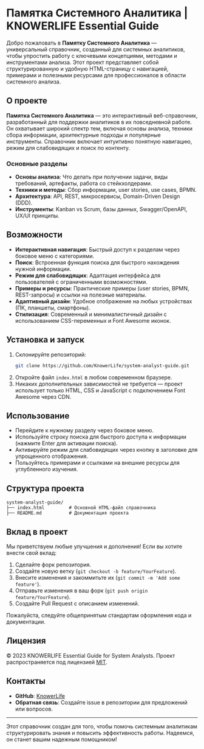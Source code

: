 # Памятка Системного Аналитика | KNOWERLIFE Essential Guide

Добро пожаловать в **Памятку Системного Аналитика** — универсальный справочник, созданный для системных аналитиков, чтобы упростить работу с ключевыми концепциями, методами и инструментами анализа. Этот проект представляет собой структурированную и удобную HTML-страницу с навигацией, примерами и полезными ресурсами для профессионалов в области системного анализа.

## О проекте

**Памятка Системного Аналитика** — это интерактивный веб-справочник, разработанный для поддержки аналитиков в их повседневной работе. Он охватывает широкий спектр тем, включая основы анализа, техники сбора информации, архитектурные подходы и популярные инструменты. Справочник включает интуитивно понятную навигацию, режим для слабовидящих и поиск по контенту.

### Основные разделы
- **Основы анализа**: Что делать при получении задачи, виды требований, артефакты, работа со стейкхолдерами.
- **Техники и методы**: Сбор информации, user stories, use cases, BPMN.
- **Архитектура**: API, REST, микросервисы, Domain-Driven Design (DDD).
- **Инструменты**: Kanban vs Scrum, базы данных, Swagger/OpenAPI, UX/UI принципы.

## Возможности
- **Интерактивная навигация**: Быстрый доступ к разделам через боковое меню с категориями.
- **Поиск**: Встроенная функция поиска для быстрого нахождения нужной информации.
- **Режим для слабовидящих**: Адаптация интерфейса для пользователей с ограниченными возможностями.
- **Примеры и ресурсы**: Практические примеры (user stories, BPMN, REST-запросы) и ссылки на полезные материалы.
- **Адаптивный дизайн**: Удобное отображение на любых устройствах (ПК, планшеты, смартфоны).
- **Стилизация**: Современный и минималистичный дизайн с использованием CSS-переменных и Font Awesome иконок.

## Установка и запуск
1. Склонируйте репозиторий:
   ```bash
   git clone https://github.com/KnowerLife/system-analyst-guide.git
   ```
2. Откройте файл `index.html` в любом современном браузере.
3. Никаких дополнительных зависимостей не требуется — проект использует только HTML, CSS и JavaScript с подключением Font Awesome через CDN.

## Использование
- Перейдите к нужному разделу через боковое меню.
- Используйте строку поиска для быстрого доступа к информации (нажмите Enter для активации поиска).
- Активируйте режим для слабовидящих через кнопку в заголовке для упрощенного отображения.
- Пользуйтесь примерами и ссылками на внешние ресурсы для углубленного изучения.

## Структура проекта
```
system-analyst-guide/
├── index.html         # Основной HTML-файл справочника
├── README.md          # Документация проекта
```

## Вклад в проект
Мы приветствуем любые улучшения и дополнения! Если вы хотите внести свой вклад:
1. Сделайте форк репозитория.
2. Создайте новую ветку (`git checkout -b feature/YourFeature`).
3. Внесите изменения и закоммитьте их (`git commit -m 'Add some feature'`).
4. Отправьте изменения в ваш форк (`git push origin feature/YourFeature`).
5. Создайте Pull Request с описанием изменений.

Пожалуйста, следуйте общепринятым стандартам оформления кода и документации.

## Лицензия
© 2023 KNOWERLIFE Essential Guide for System Analysts. Проект распространяется под лицензией [MIT](LICENSE).

## Контакты
- **GitHub**: [KnowerLife](https://github.com/KnowerLife)
- **Обратная связь**: Создайте issue в репозитории для предложений или вопросов.

---
Этот справочник создан для того, чтобы помочь системным аналитикам структурировать знания и повысить эффективность работы. Надеемся, он станет вашим надежным помощником!
